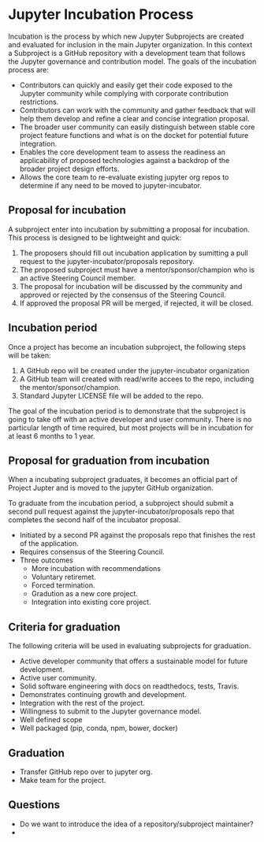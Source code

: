 # Jupyter Incubation Process

Incubation is the process by which new Jupyter Subprojects are created and evaluated for inclusion in the main Jupyter organization. In this context a Subproject is a GitHub repository with a development team that follows the Jupyter governance and contribution model. The goals of the incubation process are:

* Contributors can quickly and easily get their code exposed to the Jupyter community while complying with corporate contribution restrictions.
* Contributors can work with the community and gather feedback that will help them develop and refine a clear and concise integration proposal.
* The broader user community can easily distinguish between stable core project feature functions and what is on the docket for potential future integration.
* Enables the core development team to assess the readiness an applicability of proposed technologies against a backdrop of the broader project design efforts. 
* Allows the core team to re-evaluate existing jupyter org repos to determine if any need to be moved to jupyter-incubator.

## Proposal for incubation

A subproject enter into incubation by submitting a proposal for incubation. This process is designed to be lightweight and quick:

1. The proposers should fill out incubation application by sumitting a pull request to the
   jupyter-incubator/proposals repository.
2. The proposed subproject must have a mentor/sponsor/champion who is an active Steering 
   Council member.
3. The proposal for incubation will be discussed by the community and approved or rejected
   by the consensus of the Steering Council.
4. If approved the proposal PR will be merged, if rejected, it will be closed.

## Incubation period

Once a project has become an incubation subproject, the following steps will be taken:

1. A GitHub repo will be created under the jupyter-incubator organization
2. A GitHub team will created with read/write accees to the repo, including the
   mentor/sponsor/champion.
3. Standard Jupyter LICENSE file will be added to the repo.

The goal of the incubation period is to demonstrate that the subproject is going to take off
with an active developer and user community. There is no particular length of time required,
but most projects will be in incubation for at least 6 months to 1 year.

## Proposal for graduation from incubation

When a incubating subproject graduates, it becomes an official part of Project Jupter and
is moved to the jupyter GitHub organization.

To graduate from the incubation period, a subproject should submit a second pull request
against the jupyter-incubator/proposals repo that completes the second half of the incubator
proposal.

* Initiated by a second PR against the proposals repo that finishes the rest of the application.
* Requires consensus of the Steering Council.
* Three outcomes
  - More incubation with recommendations
  - Voluntary retiremet.
  - Forced termination.
  - Gradution as a new core project.
  - Integration into existing core project.

## Criteria for graduation

The following criteria will be used in evaluating subprojects for graduation.

* Active developer community that offers a sustainable model for future development.
* Active user community.
* Solid software engineering with docs on readthedocs, tests, Travis.
* Demonstrates continuing growth and development.
* Integration with the rest of the project.
* Willingness to submit to the Jupyter governance model.
* Well defined scope
* Well packaged (pip, conda, npm, bower, docker)

## Graduation

* Transfer GitHub repo over to jupyter org.
* Make team for the project.


## Questions

* Do we want to introduce the idea of a repository/subproject maintainer?
* 



